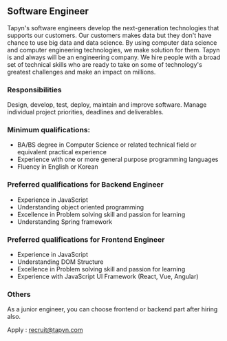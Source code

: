 ## Software Engineer
Tapyn's software engineers develop the next-generation technologies that supports our customers.
Our customers makes data but they don't have chance to use big data and data science. By using computer data science and computer engineering technologies, we make solution for them.
Tapyn is and always will be an engineering company. We hire people with a broad set of technical skills who are ready to take on some of technology's greatest challenges and make an impact on millions.

### Responsibilities
Design, develop, test, deploy, maintain and improve software.
Manage individual project priorities, deadlines and deliverables.

### Minimum qualifications:
- BA/BS degree in Computer Science or related technical field or equivalent practical experience
- Experience with one or more general purpose programming languages
- Fluency in English or Korean 

### Preferred qualifications for Backend Engineer
- Experience in JavaScript
- Understanding object oriented programming
- Excellence in Problem solving skill and passion for learning
- Understanding Spring framework 

### Preferred qualifications for Frontend Engineer
- Experience in JavaScript
- Understanding DOM Structure
- Excellence in Problem solving skill and passion for learning 
- Experience with JavaScript UI Framework (React, Vue, Angular)

### Others
As a junior engineer, you can choose frontend or backend part after hiring also. 

Apply : <recruit@tapyn.com>
